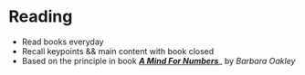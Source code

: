 # Reading
- Read books everyday
- Recall keypoints && main content with book closed
- Based on the principle in book [_**A Mind For Numbers**_](https://barbaraoakley.com/books/a-mind-for-numbers/)_ by _Barbara Oakley_
